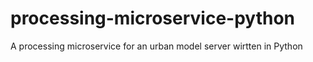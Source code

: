 # processing-microservice-python
A processing microservice for an urban model server wirtten in Python
